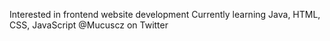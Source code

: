 Interested in frontend website development
Currently learning Java, HTML, CSS, JavaScript
@Mucuscz on Twitter
<!---
mirekbartunek/mirekbartunek is a ✨ special ✨ repository because its `README.md` (this file) appears on your GitHub profile.
You can click the Preview link to take a look at your changes.
--->
